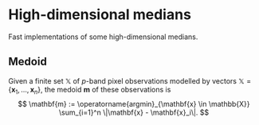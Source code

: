 # High-dimensional medians

Fast implementations of some high-dimensional medians.


## Medoid

Given a finite set $\mathbb{X}$ of $p$-band pixel observations modelled by 
vectors $\mathbb{X}=\{\mathbf{x}_1, \ldots, \mathbf{x}_n\}$, the medoid $\mathbf{m}$
of these observations is
$$
  \mathbf{m} := \operatorname{argmin}_{\mathbf{x} \in \mathbb{X}} \sum_{i=1}^n \|\mathbf{x} - \mathbf{x}_i\|.
$$
